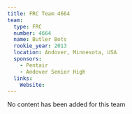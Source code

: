 ```yaml
---
title: FRC Team 4664
team:
  type: FRC
  number: 4664
  name: Butler Bots
  rookie_year: 2013
  location: Andover, Minnesota, USA
  sponsors:
    - Pentair
    - Andover Senior High
  links:
    Website: 
---
```

No content has been added for this team